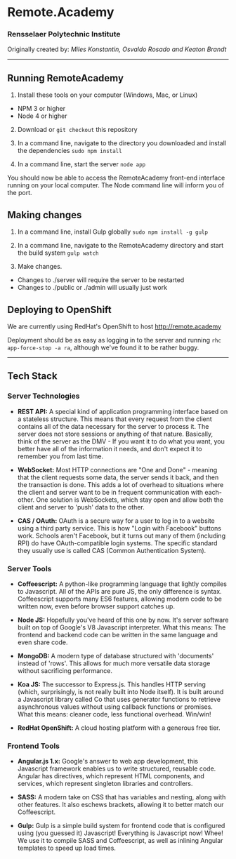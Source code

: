 # Remote.Academy
### Rensselaer Polytechnic Institute
Originally created by: *Miles Konstantin, Osvaldo Rosado and Keaton Brandt*
***

## Running RemoteAcademy

1. Install these tools on your computer (Windows, Mac, or Linux)

* NPM 3 or higher
* Node 4 or higher

2. Download or `git checkout` this repository

3. In a command line, navigate to the directory you downloaded and install the dependencies
  `sudo npm install`

4. In a command line, start the server
  `node app`

You should now be able to access the RemoteAcademy front-end interface running on your
local computer. The Node command line will inform you of the port.


## Making changes

1. In a command line, install Gulp globally
  `sudo npm install -g gulp`

2. In a command line, navigate to the RemoteAcademy directory and start the build system
  `gulp watch`

3. Make changes.

* Changes to ./server will require the server to be restarted
* Changes to ./public or ./admin will usually just work


## Deploying to OpenShift

We are currently using RedHat's OpenShift to host http://remote.academy

Deployment should be as easy as logging in to the server and running
`rhc app-force-stop -a ra`, although we've found it to be rather buggy.

***

## Tech Stack

### Server Technologies

* **REST API:** A special kind of application programming interface based on a stateless
structure. This means that every request from the client contains all of the data necessary
for the server to process it. The server does not store sessions or anything of that nature.
Basically, think of the server as the DMV - If you want it to do what you want, you better
have all of the information it needs, and don't expect it to remember you from last time.

* **WebSocket:** Most HTTP connections are "One and Done" - meaning that the client requests
some data, the server sends it back, and then the transaction is done. This adds a lot of
overhead to situations where the client and server want to be in frequent communication with
each-other. One solution is WebSockets, which stay open and allow both the client and
server to 'push' data to the other.

* **CAS / OAuth:** OAuth is a secure way for a user to log in to a website using a third
party service. This is how "Login with Facebook" buttons work. Schools aren't Facebook, but
it turns out many of them (including RPI) do have OAuth-compatible login systems. The
specific standard they usually use is called CAS (Common Authentication System).


### Server Tools

* **Coffeescript:** A python-like programming language that lightly compiles to Javascript.
All of the APIs are pure JS, the only difference is syntax. Coffeescript supports many ES6
features, allowing modern code to be written now, even before browser support catches up.

* **Node JS:** Hopefully you've heard of this one by now. It's server software built on top
of Google's V8 Javascript interpreter. What this means: The frontend and backend code can be
written in the same language and even share code.

* **MongoDB:** A modern type of database structured with 'documents' instead of 'rows'. This
allows for much more versatile data storage without sacrificing performance.

* **Koa JS:** The successor to Express.js. This handles HTTP serving (which, surprisingly,
is not really built into Node itself). It is built around a Javascript library called Co
that uses generator functions to retrieve asynchronous values without using callback
functions or promises. What this means: cleaner code, less functional overhead. Win/win!

* **RedHat OpenShift:** A cloud hosting platform with a generous free tier.


### Frontend Tools

* **Angular.js 1.x:** Google's answer to web app development, this Javascript framework
enables us to write structured, reusable code. Angular has directives, which represent HTML
components, and services, which represent singleton libraries and controllers.

* **SASS:** A modern take on CSS that has variables and nesting, along with other features.
It also eschews brackets, allowing it to better match our Coffeescript.

* **Gulp:** Gulp is a simple build system for frontend code that is configured using (you
guessed it) Javascript! Everything is Javascript now! Whee! We use it to compile SASS
and Coffeescript, as well as inlining Angular templates to speed up load times.
